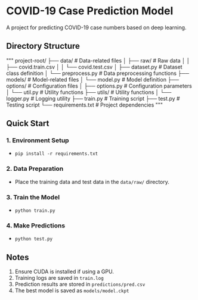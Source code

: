 # COVID-19 Case Prediction Model

A project for predicting COVID-19 case numbers based on deep learning.

## Directory Structure

"""
project-root/
├── data/                   # Data-related files
│   ├── raw/               # Raw data
│   │   ├── covid.train.csv
│   │   └── covid.test.csv
│   ├── dataset.py         # Dataset class definition
│   └── preprocess.py      # Data preprocessing functions
├── models/                # Model-related files
│   └── model.py           # Model definition
├── options/               # Configuration files
│   ├── options.py         # Configuration parameters
│   └── util.py            # Utility functions
├── utils/                 # Utility functions
│   └── logger.py          # Logging utility
├── train.py               # Training script
├── test.py                # Testing script
└── requirements.txt       # Project dependencies
"""

## Quick Start

### 1. Environment Setup
- `pip install -r requirements.txt`

### 2. Data Preparation

- Place the training data and test data in the `data/raw/` directory.

### 3. Train the Model

- `python train.py`  

### 4. Make Predictions 

- `python test.py` 

## Notes

1. Ensure CUDA is installed if using a GPU.
2. Training logs are saved in `train.log`
3. Prediction results are stored in `predictions/pred.csv`
4. The best model is saved as `models/model.ckpt`

